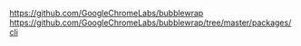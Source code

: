 https://github.com/GoogleChromeLabs/bubblewrap
https://github.com/GoogleChromeLabs/bubblewrap/tree/master/packages/cli